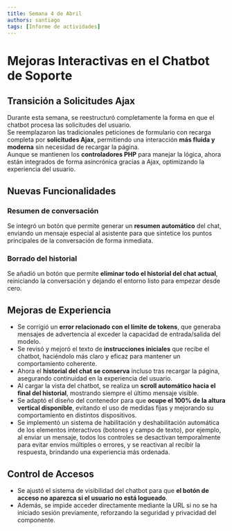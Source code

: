 ```yaml
---
title: Semana 4 de Abril  
authors: santiago  
tags: [Informe de actividades]  
---
```


# Mejoras Interactivas en el Chatbot de Soporte

## Transición a Solicitudes Ajax

Durante esta semana, se reestructuró completamente la forma en que el chatbot procesa las solicitudes del usuario.  
Se reemplazaron las tradicionales peticiones de formulario con recarga completa por **solicitudes Ajax**, permitiendo una interacción **más fluida y moderna** sin necesidad de recargar la página.  
Aunque se mantienen los **controladores PHP** para manejar la lógica, ahora están integrados de forma asincrónica gracias a Ajax, optimizando la experiencia del usuario.

## Nuevas Funcionalidades

### Resumen de conversación

Se integró un botón que permite generar un **resumen automático** del chat, enviando un mensaje especial al asistente para que sintetice los puntos principales de la conversación de forma inmediata.

### Borrado del historial

Se añadió un botón que permite **eliminar todo el historial del chat actual**, reiniciando la conversación y dejando el entorno listo para empezar desde cero.

## Mejoras de Experiencia

- Se corrigió un **error relacionado con el límite de tokens**, que generaba mensajes de advertencia al exceder la capacidad de entrada/salida del modelo.
- Se revisó y mejoró el texto de **instrucciones iniciales** que recibe el chatbot, haciéndolo más claro y eficaz para mantener un comportamiento coherente.
- Ahora el **historial del chat se conserva** incluso tras recargar la página, asegurando continuidad en la experiencia del usuario.
- Al cargar la vista del chatbot, se realiza un **scroll automático hacia el final del historial**, mostrando siempre el último mensaje visible.
- Se adaptó el diseño del contenedor para que **ocupe el 100% de la altura vertical disponible**, evitando el uso de medidas fijas y mejorando su comportamiento en distintos dispositivos.
- Se implementó un sistema de habilitación y deshabilitación automática de los elementos interactivos (botones y campo de texto), por ejemplo, al enviar un mensaje, todos los controles se desactivan temporalmente para evitar envíos múltiples o errores, y se reactivan al recibir la respuesta, brindando una experiencia más ordenada.

## Control de Accesos

- Se ajustó el sistema de visibilidad del chatbot para que **el botón de acceso no aparezca si el usuario no está logueado**.
- Además, se impide acceder directamente mediante la URL si no se ha iniciado sesión previamente, reforzando la seguridad y privacidad del componente.
